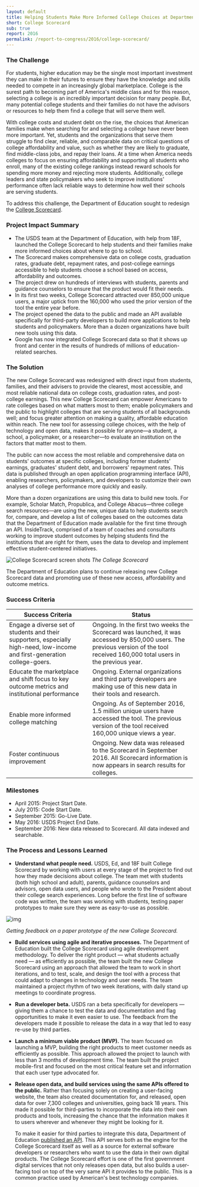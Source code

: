 ```yaml
---
layout: default
title: Helping Students Make More Informed College Choices at Department of Education
short: College Scorecard
sub: true
report: 2016
permalink: /report-to-congress/2016/college-scorecard/
---
```

### The Challenge

For students, higher education may be the single most important investment they can make in their futures to ensure they have the knowledge and skills needed to compete in an increasingly global marketplace. College is the surest path to becoming part of America's middle class and for this reason, selecting a college is an incredibly important decision for many people. But, many potential college students and their families do not have the advisors or resources to help them find a college that will serve them well.

With college costs and student debt on the rise, the choices that American families make when searching for and selecting a college have never been more important. Yet, students and the organizations that serve them struggle to find clear, reliable, and comparable data on critical questions of college affordability and value, such as whether they are likely to graduate, find middle-class jobs, and repay their loans. At a time when America needs colleges to focus on ensuring affordability and supporting all students who enroll, many of the existing college rankings instead reward schools for spending more money and rejecting more students. Additionally, college leaders and state policymakers who seek to improve institutions' performance often lack reliable ways to determine how well their schools are serving students.

To address this challenge, the Department of Education sought to redesign the  [College Scorecard](https://collegescorecard.ed.gov/).

### Project Impact Summary

- The USDS team at the Department of Education, with help from 18F, launched the College Scorecard to help students and their families make more informed choices about where to go to school.
- The Scorecard makes comprehensive data on college costs, graduation rates, graduate debt, repayment rates, and post-college earnings accessible to help students choose a school based on access, affordability and outcomes.
- The project drew on hundreds of interviews with students, parents and guidance counselors to ensure that the product would fit their needs.
- In its first two weeks, College Scorecard attracted over 850,000 unique users, a major uptick from the 160,000 who used the prior version of the tool the entire year before.
- The project opened the data to the public and made an API available specifically for third-party developers to build more applications to help students and policymakers. More than a dozen organizations have built new tools using this data.
- Google has now integrated College Scorecard data so that it shows up front and center in the results of hundreds of millions of education-related searches.

### The Solution

The new College Scorecard was redesigned with direct input from students, families, and their advisers to provide the clearest, most accessible, and most reliable national data on college costs, graduation rates, and post-college earnings. This new College Scorecard can empower Americans to rate colleges based on what matters most to them; enable policymakers and the public to highlight colleges that are serving students of all backgrounds well; and focus greater attention on making a quality, affordable education within reach. The new tool for assessing college choices, with the help of technology and open data, makes it possible for anyone—a student, a school, a policymaker, or a researcher—to evaluate an institution on the factors that matter most to them.

The public can now access the most reliable and comprehensive data on students' outcomes at specific colleges, including former students' earnings, graduates' student debt, and borrowers' repayment rates. This data is published through an open application programming interface (API), enabling researchers, policymakers, and developers to customize their own analyses of college performance more quickly and easily.

More than a dozen organizations are using this data to build new tools. For example, Scholar Match, Propublica, and College Abacus—three college search resources—are using the new, unique data to help students search for, compare, and develop a list of colleges based on the outcomes data that the Department of Education made available for the first time through an API. InsideTrack, comprised of a team of coaches and consultants working to improve student outcomes by helping students find the institutions that are right for them, uses the data to develop and implement effective student-centered initiatives.

![College Scorecard screen shots](https://cloud.githubusercontent.com/assets/1237498/20021492/6407ba3e-a2ac-11e6-81a5-2ae01f17209d.png)
*The College Scorecard*

The Department of Education plans to continue releasing new College Scorecard data and promoting use of these new access, affordability and outcome metrics.

### Success Criteria

| **Success Criteria** | **Status** |
| --- | --- |
| Engage a diverse set of students and their supporters, especially high-need, low-income and first-generation college-goers. | Ongoing. In the first two weeks the Scorecard was launched, it was accessed by 850,000 users. The previous version of the tool received 160,000 total users in the previous year. |
| Educate the marketplace and shift focus to key outcome metrics and institutional performance | Ongoing. External organizations and third party developers are making use of this new data in their tools and research. |
| Enable more informed college matching | Ongoing. As of September 2016, 1.5 million unique users have accessed the tool. The previous version of the tool received 160,000 unique views a year. |
| Foster continuous improvement | Ongoing. New data was released to the Scorecard in September 2016. All Scorecard information is now appears in search results for colleges. |

### Milestones

- April 2015: Project Start Date.
- July 2015: Code Start Date.
- September 2015: Go-Live Date.
- May 2016: USDS Project End Date.
- September 2016: New data released to Scorecard. All data indexed and searchable.

### The Process and Lessons Learned

- **Understand what people need.**  USDS, Ed, and 18F built College Scorecard by working with users at every stage of the project to find out how they made decisions about college. The team met with students (both high school and adult), parents, guidance counselors and advisors, open data users, and people who wrote to the President about their college search experiences. Long before the first line of software code was written, the team was working with students, testing paper prototypes to make sure they were as easy-to-use as possible.

![img](https://www.whitehouse.gov/sites/whitehouse.gov/files/images/Scorecard%20Demo.png)

*Getting feedback on a paper prototype of the new College Scorecard.*

- **Build services using agile and iterative processes.** The Department of Education built the College Scorecard using agile development methodology. To deliver the right product — what students actually need — as efficiently as possible, the team built the new College Scorecard using an approach that allowed the team to work in short iterations, and to test, scale, and design the tool with a process that could adapt to changes in technology and user needs. The team maintained a project rhythm of two week iterations, with daily stand up meetings to coordinate progress.

- **Run a developer beta.** USDS ran a beta specifically for developers — giving them a chance to test the data and documentation and flag opportunities to make it even easier to use. The feedback from the developers made it possible to release the data in a way that led to easy re-use by third parties.

- **Launch a minimum viable product (MVP).** The team focused on launching a MVP, building the right products to meet customer needs as efficiently as possible. This approach allowed the project to launch with less than 3 months of development time. The team built the project mobile-first and focused on the most critical feature set and information that each user type advocated for.

- **Release open data, and build services using the same APIs offered to the public.** Rather than focusing solely on creating a user-facing website, the team also created documentation for, and released, open data for over 7,300 colleges and universities, going back 18 years. This made it possible for third-parties to incorporate the data into their own products and tools, increasing the chance that the information makes it to users wherever and whenever they might be looking for it.

    To make it easier for third parties to integrate this data, Department of Education  [published an API](https://collegescorecard.ed.gov/data/documentation/). This API serves both as the engine for the College Scorecard itself as well as a source for external software developers or researchers who want to use the data in their own digital products. The College Scorecard effort is one of the first government digital services that not only releases open data, but also builds a user-facing tool on top of the very same API it provides to the public. This is a common practice used by American's best technology companies.
